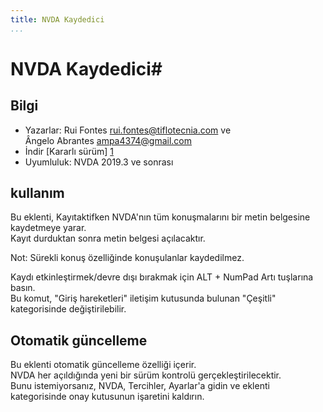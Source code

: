 ```yaml
---
title: NVDA Kaydedici
...
```


# NVDA Kaydedici#

## Bilgi
* Yazarlar: Rui Fontes <rui.fontes@tiflotecnia.com> ve  
Ângelo Abrantes <ampa4374@gmail.com>  
* İndir [Kararlı sürüm] [1]
* Uyumluluk: NVDA 2019.3 ve sonrası

## kullanım
Bu eklenti, Kayıtaktifken NVDA'nın tüm konuşmalarını bir metin belgesine kaydetmeye yarar.  
Kayıt durduktan sonra metin belgesi açılacaktır.  

Not: Sürekli konuş özelliğinde konuşulanlar kaydedilmez.  

Kaydı etkinleştirmek/devre dışı bırakmak için ALT + NumPad Artı tuşlarına basın.  
Bu komut,  "Giriş hareketleri" iletişim kutusunda bulunan "Çeşitli" kategorisinde değiştirilebilir.  


## Otomatik güncelleme  

Bu eklenti otomatik güncelleme özelliği içerir.  
NVDA her açıldığında yeni bir sürüm kontrolü gerçekleştirilecektir.  
Bunu istemiyorsanız, NVDA, Tercihler, Ayarlar'a gidin ve eklenti kategorisinde onay kutusunun işaretini kaldırın.  


[1]: https://github.com/ruifontes/NVDARecorder/releases/download/21.08.17/NVDARecorder-21.08.17.nvda-addon
